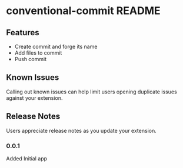 # conventional-commit README

## Features
* Create commit and forge its name
* Add files to commit
* Push commit

## Known Issues

Calling out known issues can help limit users opening duplicate issues against your extension.

## Release Notes

Users appreciate release notes as you update your extension.

### 0.0.1

Added Initial app